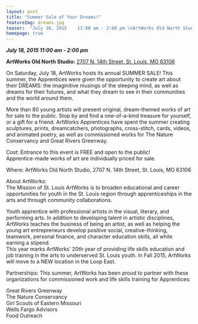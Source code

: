```yaml
---
layout: post
title: "Summer Sale of Your Dreams!"
featureImg: dreams.jpg
teaser:  "July 18, 2015    11:00 am - 2:00 pm \nArtWorks Old North Studio\n2707 N. 14th Street, St. Louis, MO 63106"
homepage: true
---
```

_**July 18, 2015 11:00 am - 2:00 pm**_

**ArtWorks Old North Studio:** [2707 N. 14th Street, St. Louis, MO 63106](https://www.google.com/maps/place/2707+N+14th+St,+Fourteenth+Street+Mall,+St+Louis,+MO+63106/@38.650735,-90.19741,3a,75y,240h,90t/data=!3m7!1e1!3m5!1szP5YuTXdBdbd2qrBBSTuEw!2e0!6s%2F%2Fgeo0.ggpht.com%2Fcbk%3Fcb_client%3Dmaps_sv.tactile%26output%3Dthumbnail%26thumb%3D2%26panoid%3DzP5YuTXdBdbd2qrBBSTuEw%26w%3D374%26h%3D75%26yaw%3D240%26pitch%3D0%26thumbfov%3D120%26ll%3D38.650735,-90.197410!7i13312!8i6656!4m2!3m1!1s0x87d8b332f395e2df:0x4c723e631c3f5077!6m1!1e1)

On Saturday, July 18, ArtWorks hosts its annual SUMMER SALE! This summer, the Apprentices were given the opportunity to create art about their DREAMS: the imaginitive musings of the sleeping mind, as well as dreams for their futures, and what they dream to see in their communities and the world around them.

More than 80 young artists will present original, dream-themed works of art for sale to the public. Stop by and find a one-of-a-kind treasure for yourself, or a gift for a friend. ArtWorks Apprentices have spent the summer creating sculptures, prints, dreamcatchers, photographs, cross-stitch, cards, videos, and animated poetry, as well as commissioned works for The Nature Conservancy and Great Rivers Greenway.

Cost: Entrance to this event is FREE and open to the public!  
Apprentice-made works of art are individually priced for sale.

Where: ArtWorks Old North Studio, 2707 N. 14th Street, St. Louis, MO 63106

About ArtWorks:  
The Mission of St. Louis ArtWorks is to broaden educational and career opportunities for youth in the St. Louis region through apprenticeships in the arts and through community collaborations.

Youth apprentice with professional artists in the visual, literary, and performing arts. In addition to developing talent in artistic disciplines, ArtWorks teaches the business of being an artist, as well as helping the young art entrepreneurs develop positive social, creative-thinking, teamwork, personal finance, and character education skills, all while earning a stipend.  
This year marks ArtWorks&rsquo; 20th year of providing life skills education and job training in the arts to underserved St. Louis youth. In Fall 2015, ArtWorks will move to a NEW location in the Loop East.

Partnerships: This summer, ArtWorks has been proud to partner with these organizations for commissioned work and life skills training for Apprentices:

Great Rivers Greenway  
The Nature Conservancy  
Girl Scouts of Eastern Missouri  
Wells Fargo Advisors  
Food Outreach
